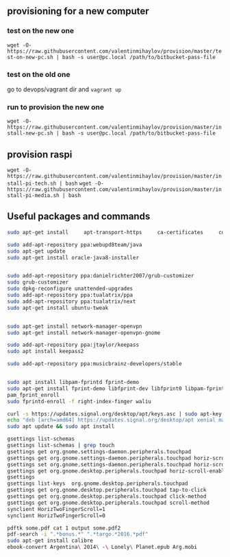 ## provisioning for a new computer

### test on the new one

`wget -O- https://raw.githubusercontent.com/valentinmihaylov/provision/master/test-on-new-pc.sh | bash -s user@pc.local /path/to/bitbucket-pass-file`

### test on the old one

go to devops/vagrant dir and
`vagrant up`

### run to provision the new one

`wget -O- https://raw.githubusercontent.com/valentinmihaylov/provision/master/install-new-pc.sh | bash -s user@pc.local /path/to/bitbucket-pass-file`

## provision raspi

`wget -O- https://raw.githubusercontent.com/valentinmihaylov/provision/master/install-pi-tech.sh | bash`
`wget -O- https://raw.githubusercontent.com/valentinmihaylov/provision/master/install-pi-media.sh | bash`

## Useful packages and commands

```bash
sudo apt-get install     apt-transport-https     ca-certificates     curl     software-properties-common

sudo add-apt-repository ppa:webupd8team/java
sudo apt-get update
sudo apt-get install oracle-java8-installer


sudo add-apt-repository ppa:danielrichter2007/grub-customizer
sudo grub-customizer
sudo dpkg-reconfigure unattended-upgrades
sudo add-apt-repository ppa:tualatrix/ppa
sudo add-apt-repository ppa:tualatrix/next
sudo apt-get install ubuntu-tweak


sudo apt-get install network-manager-openvpn
sudo apt-get install network-manager-openvpn-gnome

sudo add-apt-repository ppa:jtaylor/keepass
sudo apt install keepass2

sudo add-apt-repository ppa:musicbrainz-developers/stable


sudo apt install libpam-fprintd fprint-demo
sudo apt-get install fprint-demo libfprint-dev libfprint0 libpam-fprint aes2501-wy
pam_fprint_enroll
sudo fprintd-enroll -f right-index-finger waliu

curl -s https://updates.signal.org/desktop/apt/keys.asc | sudo apt-key add -
echo "deb [arch=amd64] https://updates.signal.org/desktop/apt xenial main" | sudo tee -a /etc/apt/sources.list.d/signal-xenial.list
sudo apt update && sudo apt install

gsettings list-schemas
gsettings list-schemas | grep touch
gsettings get org.gnome.settings-daemon.peripherals.touchpad
gsettings get org.gnome.settings-daemon.peripherals.touchpad horiz-scroll-enabled
gsettings set org.gnome.settings-daemon.peripherals.touchpad horiz-scroll-enabled "false"
gsettings get org.gnome.desktop.peripherals.touchpad horiz-scroll-enabled
gsettings
gsettings list-keys  org.gnome.desktop.peripherals.touchpad
gsettings get org.gnome.desktop.peripherals.touchpad tap-to-click
gsettings get org.gnome.desktop.peripherals.touchpad click-method
gsettings get org.gnome.desktop.peripherals.touchpad scroll-method
synclient HorizTwoFingerScroll=1
synclient HorizTwoFingerScroll=0

pdftk some.pdf cat 1 output some.pdf2
pdf-search -i ".*bonus.*" ".*targo.*2016.*pdf"
sudo apt-get install calibre
ebook-convert Argentina\ 2014\ -\ Lonely\ Planet.epub Arg.mobi
```
